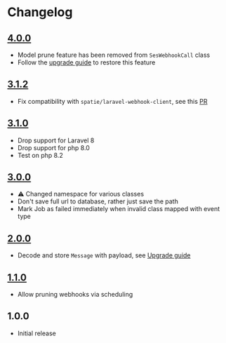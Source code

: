 # Changelog

## [4.0.0](https://github.com/ankurk91/laravel-ses-webhooks/compare/3.1.2...4.0.0)

* Model prune feature has been removed from `SesWebhookCall` class
* Follow the [upgrade guide](./UPGRADING.md) to restore this feature

## [3.1.2](https://github.com/ankurk91/laravel-ses-webhooks/compare/3.1.1...3.1.2)

* Fix compatibility with `spatie/laravel-webhook-client`, see
  this [PR](https://github.com/spatie/laravel-webhook-client/pull/166)

## [3.1.0](https://github.com/ankurk91/laravel-ses-webhooks/compare/3.0.0...3.1.0)

* Drop support for Laravel 8
* Drop support for php 8.0
* Test on php 8.2

## [3.0.0](https://github.com/ankurk91/laravel-ses-webhooks/compare/2.0.0...3.0.0)

* :warning: Changed namespace for various classes
* Don't save full url to database, rather just save the path
* Mark Job as failed immediately when invalid class mapped with event type

## [2.0.0](https://github.com/ankurk91/laravel-ses-webhooks/compare/1.1.0...2.0.0)

* Decode and store `Message` with payload, see [Upgrade guide](./UPGRADING.md)

## [1.1.0](https://github.com/ankurk91/laravel-ses-webhooks/compare/1.0.0...1.1.0)

* Allow pruning webhooks via scheduling

## 1.0.0

* Initial release
